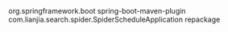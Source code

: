   <plugin>
    <groupId>org.springframework.boot</groupId>
    <artifactId>spring-boot-maven-plugin</artifactId>
    <configuration>
        <mainClass>com.lianjia.search.spider.SpiderScheduleApplication</mainClass>
    </configuration>
    <executions>
        <execution>
            <goals>
                <goal>repackage</goal>
            </goals>
        </execution>
    </executions>
  </plugin>
